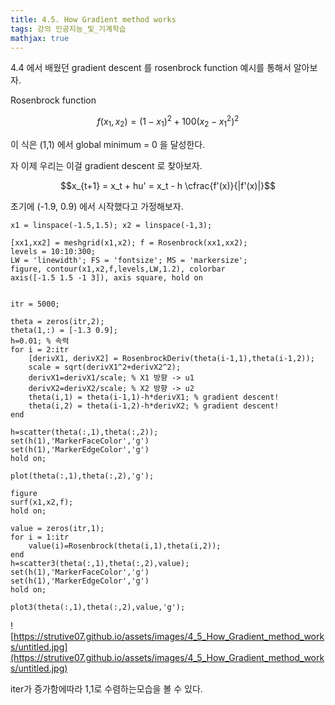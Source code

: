 ```yaml
---
title: 4.5. How Gradient method works
tags: 강의 인공지능_및_기계학습
mathjax: true
---
```


4.4 에서 배웠던 gradient descent 를 rosenbrock function 예시를 통해서 알아보자.

Rosenbrock function

$$f(x_1, x_2) = (1-x_1)^2 + 100(x_2-x_1^2)^2$$

이 식은 (1,1) 에서 global minimum = 0 을 달성한다.

자 이제 우리는 이걸 gradient descent 로 찾아보자.

$$x_{t+1} = x_t + hu' = x_t - h \cfrac{f'(x)}{|f'(x)|}$$

초기에 (-1.9, 0.9) 에서 시작했다고 가정해보자.

    x1 = linspace(-1.5,1.5); x2 = linspace(-1,3);
    
    [xx1,xx2] = meshgrid(x1,x2); f = Rosenbrock(xx1,xx2);
    levels = 10:10:300;
    LW = 'linewidth'; FS = 'fontsize'; MS = 'markersize';
    figure, contour(x1,x2,f,levels,LW,1.2), colorbar
    axis([-1.5 1.5 -1 3]), axis square, hold on
    
    
    itr = 5000;
    
    theta = zeros(itr,2);
    theta(1,:) = [-1.3 0.9];
    h=0.01; % 속력
    for i = 2:itr
        [derivX1, derivX2] = RosenbrockDeriv(theta(i-1,1),theta(i-1,2));
        scale = sqrt(derivX1^2+derivX2^2);
        derivX1=derivX1/scale; % X1 방향 -> u1
        derivX2=derivX2/scale; % X2 방향 -> u2
        theta(i,1) = theta(i-1,1)-h*derivX1; % gradient descent!
        theta(i,2) = theta(i-1,2)-h*derivX2; % gradient descent!
    end
    
    h=scatter(theta(:,1),theta(:,2));
    set(h(1),'MarkerFaceColor','g')
    set(h(1),'MarkerEdgeColor','g')
    hold on;
    
    plot(theta(:,1),theta(:,2),'g');
    
    figure
    surf(x1,x2,f);
    hold on;
    
    value = zeros(itr,1);
    for i = 1:itr
        value(i)=Rosenbrock(theta(i,1),theta(i,2));
    end
    h=scatter3(theta(:,1),theta(:,2),value);
    set(h(1),'MarkerFaceColor','g')
    set(h(1),'MarkerEdgeColor','g')
    hold on;
    
    plot3(theta(:,1),theta(:,2),value,'g');

![https://strutive07.github.io/assets/images/4_5_How_Gradient_method_works/untitled.jpg](https://strutive07.github.io/assets/images/4_5_How_Gradient_method_works/untitled.jpg)

iter가 증가함에따라 1,1로 수렴하는모습을 볼 수 있다.
